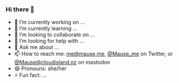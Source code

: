 ### Hi there 👋

- 🔭 I’m currently working on ...
- 🌱 I’m currently learning ...
- 👯 I’m looking to collaborate on ...
- 🤔 I’m looking for help with ...
- 💬 Ask me about ...
- 📫 How to reach me: me@mause.me, [@Mause_me](https://twitter.com/mause_me) on Twitter, or [@Mause@cloudisland.nz](https://cloudisland.nz/web/accounts/11981) on mastodon
- 😄 Pronouns: she/her
- ⚡ Fun fact: ...
